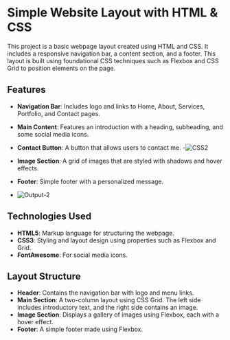 # Simple Website Layout with HTML & CSS

This project is a basic webpage layout created using HTML and CSS. It includes a responsive navigation bar, a content section, and a footer. This layout is built using foundational CSS techniques such as Flexbox and CSS Grid to position elements on the page.

## Features
- **Navigation Bar**: Includes logo and links to Home, About, Services, Portfolio, and Contact pages. 
- **Main Content**: Features an introduction with a heading, subheading, and some social media icons.
- **Contact Button**: A button that allows users to contact me.
-![CSS2](https://github.com/user-attachments/assets/7cab34ea-5980-4d7e-b783-718718107188)


- **Image Section**: A grid of images that are styled with shadows and hover effects.
- **Footer**: Simple footer with a personalized message.
- ![Output-2](https://github.com/user-attachments/assets/63376db0-b0df-4476-a29c-7014dc08edb0)


## Technologies Used
- **HTML5**: Markup language for structuring the webpage.
- **CSS3**: Styling and layout design using properties such as Flexbox and Grid.
- **FontAwesome**: For social media icons.
  
## Layout Structure
- **Header**: Contains the navigation bar with logo and menu links.
- **Main Section**: A two-column layout using CSS Grid. The left side includes introductory text, and the right side contains an image.
- **Image Section**: Displays a gallery of images using Flexbox, each with a hover effect.
- **Footer**: A simple footer made using Flexbox.
